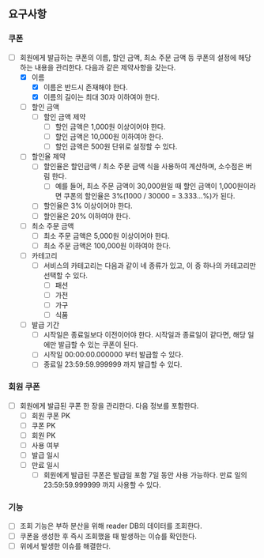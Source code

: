 ## 요구사항
### 쿠폰
- [ ] 회원에게 발급하는 쿠폰의 이름, 할인 금액, 최소 주문 금액 등 쿠폰의 설정에 해당하는 내용을 관리한다. 다음과 같은 제약사항을 갖는다.
  - [x] 이름
    - [x] 이름은 반드시 존재해야 한다.
    - [x] 이름의 길이는 최대 30자 이하여야 한다.
  - [ ] 할인 금액
    - [ ] 할인 금액 제약
      - [ ] 할인 금액은 1,000원 이상이어야 한다.
      - [ ] 할인 금액은 10,000원 이하여야 한다.
      - [ ] 할인 금액은 500원 단위로 설정할 수 있다.
  - [ ] 할인율 제약
    - [ ] 할인율은 할인금액 / 최소 주문 금액 식을 사용하여 계산하며, 소수점은 버림 한다.
      - [ ] 예를 들어, 최소 주문 금액이 30,000원일 때 할인 금액이 1,000원이라면 쿠폰의 할인율은 3%(1000 / 30000 = 3.333...%)가 된다.
    - [ ] 할인율은 3% 이상이어야 한다.
    - [ ] 할인율은 20% 이하여야 한다.
  - [ ] 최소 주문 금액
    - [ ] 최소 주문 금액은 5,000원 이상이어야 한다.
    - [ ] 최소 주문 금액은 100,000원 이하여야 한다.
  - [ ] 카테고리
    - [ ] 서비스의 카테고리는 다음과 같이 네 종류가 있고, 이 중 하나의 카테고리만 선택할 수 있다.
      - [ ] 패션
      - [ ] 가전
      - [ ] 가구
      - [ ] 식품
  - [ ] 발급 기간
    - [ ] 시작일은 종료일보다 이전이어야 한다. 시작일과 종료일이 같다면, 해당 일에만 발급할 수 있는 쿠폰이 된다.
    - [ ] 시작일 00:00:00.000000 부터 발급할 수 있다.
    - [ ] 종료일 23:59:59.999999 까지 발급할 수 있다.
### 회원 쿠폰
- [ ] 회원에게 발급된 쿠폰 한 장을 관리한다. 다음 정보를 포함한다.
  - [ ] 회원 쿠폰 PK
  - [ ] 쿠폰 PK
  - [ ] 회원 PK
  - [ ] 사용 여부
  - [ ] 발급 일시
  - [ ] 만료 일시
    - [ ] 회원에게 발급된 쿠폰은 발급일 포함 7일 동안 사용 가능하다. 만료 일의 23:59:59.999999 까지 사용할 수 있다.

### 기능
- [ ] 조회 기능은 부하 분산을 위해 reader DB의 데이터를 조회한다.
- [ ] 쿠폰을 생성한 후 즉시 조회했을 때 발생하는 이슈를 확인한다.
- [ ] 위에서 발생한 이슈를 해결한다.
